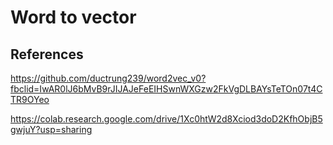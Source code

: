 # Word to vector

## References

https://github.com/ductrung239/word2vec_v0?fbclid=IwAR0lJ6bMvB9rJIJAJeFeEIHSwnWXGzw2FkVgDLBAYsTeTOn07t4CTR9OYeo

https://colab.research.google.com/drive/1Xc0htW2d8Xciod3doD2KfhObjB5gwjuY?usp=sharing